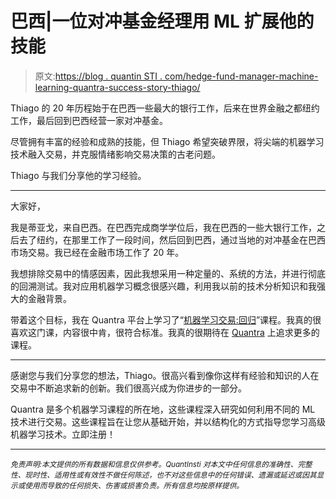 # 巴西|一位对冲基金经理用 ML 扩展他的技能

> 原文:[https://blog . quantin STI . com/hedge-fund-manager-machine-learning-quantra-success-story-thiago/](https://blog.quantinsti.com/hedge-fund-manager-machine-learning-quantra-success-story-thiago/)

Thiago 的 20 年历程始于在巴西一些最大的银行工作，后来在世界金融之都纽约工作，最后回到巴西经营一家对冲基金。

尽管拥有丰富的经验和成熟的技能，但 Thiago 希望突破界限，将尖端的机器学习技术融入交易，并克服情绪影响交易决策的古老问题。

Thiago 与我们分享他的学习经验。

* * *

大家好，

我是蒂亚戈，来自巴西。在巴西完成商学学位后，我在巴西的一些大银行工作，之后去了纽约，在那里工作了一段时间，然后回到巴西，通过当地的对冲基金在巴西市场交易。我已经在金融市场工作了 20 年。

我想排除交易中的情感因素，因此我想采用一种定量的、系统的方法，并进行彻底的回溯测试。我对应用机器学习概念很感兴趣，利用我以前的技术分析知识和我强大的金融背景。

带着这个目标，我在 Quantra 平台上学习了“[机器学习交易:回归](https://quantra.quantinsti.com/course/trading-with-machine-learning-regression)”课程。我真的很喜欢这门课，内容很中肯，很符合标准。我真的很期待在 [Quantra](https://quantra.quantinsti.com/) 上追求更多的课程。

* * *

感谢您与我们分享您的想法，Thiago。很高兴看到像你这样有经验和知识的人在交易中不断追求新的创新。我们很高兴成为你进步的一部分。

Quantra 是多个机器学习课程的所在地，这些课程深入研究如何利用不同的 ML 技术进行交易。这些课程旨在让您从基础开始，并以结构化的方式指导您学习高级机器学习技术。立即注册！

* * *

*<small>免责声明:本文提供的所有数据和信息仅供参考。QuantInsti 对本文中任何信息的准确性、完整性、现时性、适用性或有效性不做任何陈述，也不对这些信息中的任何错误、遗漏或延迟或因其显示或使用而导致的任何损失、伤害或损害负责。所有信息均按原样提供。</small>*